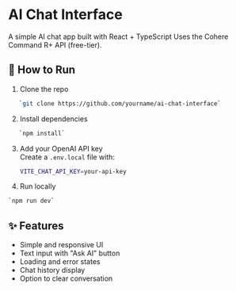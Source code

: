 # AI Chat Interface

A simple AI chat app built with React + TypeScript Uses the Cohere Command R+ API (free-tier).

## 🚀 How to Run

1. Clone the repo 
```bash 
   `git clone https://github.com/yourname/ai-chat-interface`
```
2. Install dependencies  
```bash
   `npm install`
```
3. Add your OpenAI API key  
   Create a `.env.local` file with:
   ```bash
   VITE_CHAT_API_KEY=your-api-key
   ```
4. Run locally  
```bash
`npm run dev`
```
## ✨ Features

- Simple and responsive UI
- Text input with "Ask AI" button
- Loading and error states
- Chat history display
- Option to clear conversation